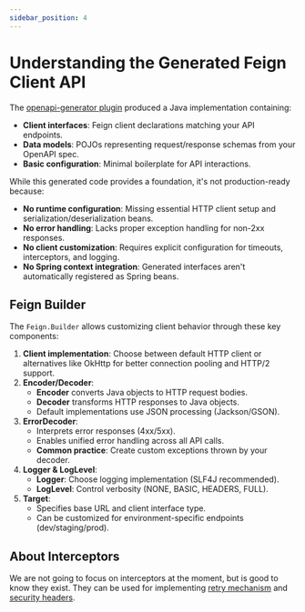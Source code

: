 ```yaml
---
sidebar_position: 4
---
```


# Understanding the Generated Feign Client API

The [openapi-generator plugin](https://github.com/OpenAPITools/openapi-generator) produced a Java implementation containing:

- **Client interfaces**: Feign client declarations matching your API endpoints.
- **Data models**: POJOs representing request/response schemas from your OpenAPI spec.
- **Basic configuration**: Minimal boilerplate for API interactions.

While this generated code provides a foundation, it's not production-ready because:

- **No runtime configuration**: Missing essential HTTP client setup and serialization/deserialization beans.
- **No error handling**: Lacks proper exception handling for non-2xx responses.
- **No client customization**: Requires explicit configuration for timeouts, interceptors, and logging.
- **No Spring context integration**: Generated interfaces aren't automatically registered as Spring beans.

## Feign Builder

The `Feign.Builder` allows customizing client behavior through these key components:

1. **Client implementation**: Choose between default HTTP client or alternatives like OkHttp for better connection pooling and HTTP/2 support.
2. **Encoder/Decoder**:
   - **Encoder** converts Java objects to HTTP request bodies.
   - **Decoder** transforms HTTP responses to Java objects.
   - Default implementations use JSON processing (Jackson/GSON).
3. **ErrorDecoder**:
   - Interprets error responses (4xx/5xx).
   - Enables unified error handling across all API calls.
   - **Common practice**: Create custom exceptions thrown by your decoder.
4. **Logger & LogLevel**:
   - **Logger**: Choose logging implementation (SLF4J recommended).
   - **LogLevel**: Control verbosity (NONE, BASIC, HEADERS, FULL).
5. **Target**:
   - Specifies base URL and client interface type.
   - Can be customized for environment-specific endpoints (dev/staging/prod).

## About Interceptors

We are not going to focus on interceptors at the moment, but is good to know they exist. They can be used for implementing [retry mechanism](https://www.baeldung.com/feign-retry) and [security headers](https://medium.com/@babalolaopedaniel/how-to-use-feign-client-with-interceptors-for-authentication-in-a-spring-boot-application-71d46ba89c06).